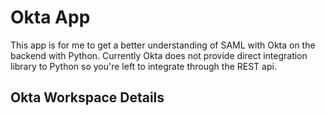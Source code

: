 # Okta App

This app is for me to get a better understanding of SAML with Okta on the backend with Python. Currently
Okta does not provide direct integration library to Python so you're left to integrate through the REST
api.

## Okta Workspace Details



